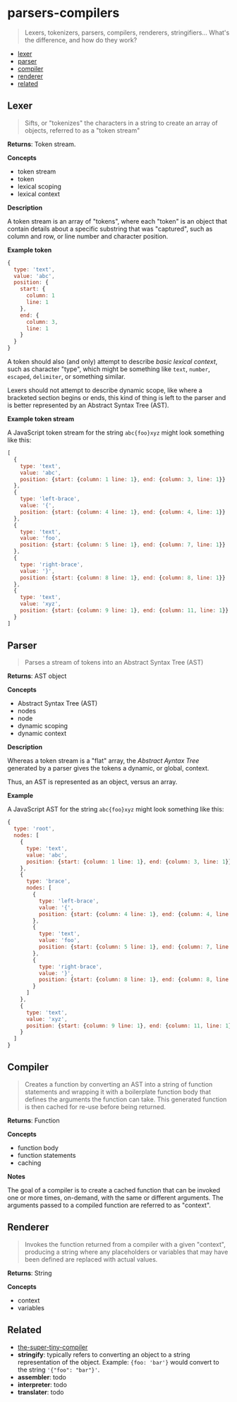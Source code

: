 # parsers-compilers

> Lexers, tokenizers, parsers, compilers, renderers, stringifiers... What's the difference, and how do they work? 

- [lexer](#lexer)
- [parser](#parser)
- [compiler](#compiler)
- [renderer](#renderer)
- [related](#related)

## Lexer

> Sifts, or "tokenizes" the characters in a string to create an array of objects, referred to as a "token stream"

**Returns**: Token stream.

**Concepts**

- token stream
- token
- lexical scoping
- lexical context

**Description**

A token stream is an array of "tokens", where each "token" is an object that contain details about a specific substring that was "captured", such as column and row, or line number and character position.

**Example token**

```js
{
  type: 'text',
  value: 'abc',
  position: {
    start: {
      column: 1 
      line: 1
    }, 
    end: {
      column: 3, 
      line: 1
    }
  }
}
```

A token should also (and only) attempt to describe _basic lexical context_, such as character "type", which might be something like `text`, `number`, `escaped`, `delimiter`, or something similar.

Lexers should not attempt to describe dynamic scope, like where a bracketed section begins or ends, this kind of thing is left to the parser and is better represented by an Abstract Syntax Tree (AST).

**Example token stream**

A JavaScript token stream for the string `abc{foo}xyz` might look something like this:

```js
[
  {
    type: 'text',
    value: 'abc',
    position: {start: {column: 1 line: 1}, end: {column: 3, line: 1}}
  },
  {
    type: 'left-brace',
    value: '{',
    position: {start: {column: 4 line: 1}, end: {column: 4, line: 1}}
  },
  {
    type: 'text',
    value: 'foo',
    position: {start: {column: 5 line: 1}, end: {column: 7, line: 1}}
  },
  {
    type: 'right-brace',
    value: '}',
    position: {start: {column: 8 line: 1}, end: {column: 8, line: 1}}
  },
  {
    type: 'text',
    value: 'xyz',
    position: {start: {column: 9 line: 1}, end: {column: 11, line: 1}}
  }
]
```

## Parser

> Parses a stream of tokens into an Abstract Syntax Tree (AST)

**Returns**: AST object

**Concepts**

- Abstract Syntax Tree (AST)
- nodes
- node
- dynamic scoping
- dynamic context

**Description**

Whereas a token stream is a "flat" array, the _Abstract Ayntax Tree_ generated by a parser gives the tokens a dynamic, or global, context. 

Thus, an AST is represented as an object, versus an array.

**Example**

A JavaScript AST for the string `abc{foo}xyz` might look something like this:

```js
{
  type: 'root',
  nodes: [
    {
      type: 'text',
      value: 'abc',
      position: {start: {column: 1 line: 1}, end: {column: 3, line: 1}}
    },
    {
      type: 'brace',
      nodes: [
        {
          type: 'left-brace',
          value: '{',
          position: {start: {column: 4 line: 1}, end: {column: 4, line: 1}}
        },
        {
          type: 'text',
          value: 'foo',
          position: {start: {column: 5 line: 1}, end: {column: 7, line: 1}}
        },
        {
          type: 'right-brace',
          value: '}',
          position: {start: {column: 8 line: 1}, end: {column: 8, line: 1}}
        }
      ]
    },
    {
      type: 'text',
      value: 'xyz',
      position: {start: {column: 9 line: 1}, end: {column: 11, line: 1}}
    }
  ]
}
```

## Compiler

> Creates a function by converting an AST into a string of function statements and wrapping it with a boilerplate function body that defines the arguments the function can take. This generated function is then cached for re-use before being returned.

**Returns**: Function

**Concepts**

- function body
- function statements
- caching

**Notes**

The goal of a compiler is to create a cached function that can be invoked one or more times, on-demand, with the same or different arguments. The arguments passed to a compiled function are referred to as "context".

## Renderer

> Invokes the function returned from a compiler with a given "context", producing a string where any placeholders or variables that may have been defined are replaced with actual values.

**Returns**: String

**Concepts**

- context
- variables

## Related

- [the-super-tiny-compiler](https://github.com/thejameskyle/the-super-tiny-compiler)
- **stringify**: typically refers to converting an object to a string representation of the object. Example: `{foo: 'bar'}` would convert to the string `'{"foo": "bar"}'`.
- **assembler**: todo
- **interpreter**: todo
- **translater**: todo
